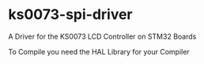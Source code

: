# ks0073-spi-driver
A Driver for the KS0073 LCD Controller on STM32 Boards

To Compile you need the HAL Library for your Compiler